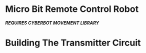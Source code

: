 # Micro Bit Remote Control Robot

***REQUIRES [CYBERBOT MOVEMENT LIBRARY]([url](https://www.parallax.com/package/cyberbot-library-python/)https://www.parallax.com/package/cyberbot-library-python/)***

# Building The Transmitter Circuit

